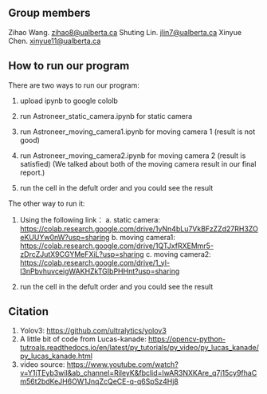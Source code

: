 ## Group members
Zihao Wang. zihao8@ualberta.ca
Shuting Lin. jlin7@ualberta.ca
Xinyue Chen. xinyue11@ualberta.ca

## How to run our program
There are two ways to run our program:
1. upload ipynb to google cololb

2. run Astroneer_static_camera.ipynb for static camera

3. run Astroneer_moving_camera1.ipynb for moving camera 1 (result is not good)

4. run Astroneer_moving_camera2.ipynb for moving camera 2 (result is satisfied)
(We talked about both of the moving camera result in our final report.)

5. run the cell in the defult order and you could see the result

The other way to run it:
1. Using the following link：
a. static camera: https://colab.research.google.com/drive/1yNn4bLu7VkBFzZZd27RH3ZOeKUUYw0nW?usp=sharing
b. moving camera1: https://colab.research.google.com/drive/1QTJxfRXEMmr5-zDrcZJutX9CGYMeFXiL?usp=sharing
c. moving camera2: https://colab.research.google.com/drive/1_yl-l3nPbvhuvceigWAKHZkTGIbPHHnt?usp=sharing

2. run the cell in the defult order and you could see the result

## Citation
1. Yolov3: https://github.com/ultralytics/yolov3
2. A little bit of code from Lucas-kanade: https://opencv-python-tutroals.readthedocs.io/en/latest/py_tutorials/py_video/py_lucas_kanade/py_lucas_kanade.html
3. video source: https://www.youtube.com/watch?v=Y1jTEyb3wiI&ab_channel=RileyK&fbclid=IwAR3NXKAre_q7j15cy9fhaCm56t2bdKeJH6OW1JnqZcQeCE-q-q6SpSz4Hj8
